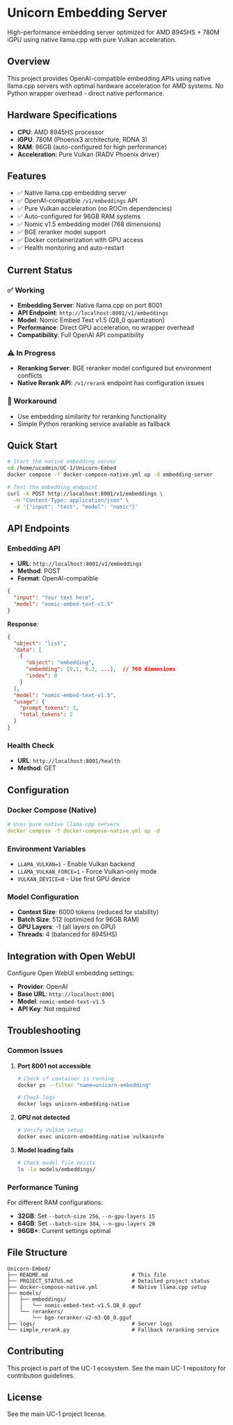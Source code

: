 # Unicorn Embedding Server

High-performance embedding server optimized for AMD 8945HS + 780M iGPU using native llama.cpp with pure Vulkan acceleration.

## Overview

This project provides OpenAI-compatible embedding APIs using native llama.cpp servers with optimal hardware acceleration for AMD systems. No Python wrapper overhead - direct native performance.

## Hardware Specifications

- **CPU**: AMD 8945HS processor
- **iGPU**: 780M (Phoenix3 architecture, RDNA 3)
- **RAM**: 96GB (auto-configured for high performance)
- **Acceleration**: Pure Vulkan (RADV Phoenix driver)

## Features

- ✅ Native llama.cpp embedding server
- ✅ OpenAI-compatible `/v1/embeddings` API
- ✅ Pure Vulkan acceleration (no ROCm dependencies)
- ✅ Auto-configured for 96GB RAM systems
- ✅ Nomic v1.5 embedding model (768 dimensions)
- ✅ BGE reranker model support
- ✅ Docker containerization with GPU access
- ✅ Health monitoring and auto-restart

## Current Status

### ✅ Working
- **Embedding Server**: Native llama.cpp on port 8001
- **API Endpoint**: `http://localhost:8001/v1/embeddings`
- **Model**: Nomic Embed Text v1.5 (Q8_0 quantization)
- **Performance**: Direct GPU acceleration, no wrapper overhead
- **Compatibility**: Full OpenAI API compatibility

### ⚠️ In Progress
- **Reranking Server**: BGE reranker model configured but environment conflicts
- **Native Rerank API**: `/v1/rerank` endpoint has configuration issues

### 🔧 Workaround
- Use embedding similarity for reranking functionality
- Simple Python reranking service available as fallback

## Quick Start

```bash
# Start the native embedding server
cd /home/ucadmin/UC-1/Unicorn-Embed
docker compose -f docker-compose-native.yml up -d embedding-server

# Test the embedding endpoint
curl -X POST http://localhost:8001/v1/embeddings \
  -H "Content-Type: application/json" \
  -d '{"input": "test", "model": "nomic"}'
```

## API Endpoints

### Embedding API
- **URL**: `http://localhost:8001/v1/embeddings`
- **Method**: POST
- **Format**: OpenAI-compatible

```json
{
  "input": "Your text here",
  "model": "nomic-embed-text-v1.5"
}
```

**Response**:
```json
{
  "object": "list",
  "data": [
    {
      "object": "embedding",
      "embedding": [0.1, 0.2, ...],  // 768 dimensions
      "index": 0
    }
  ],
  "model": "nomic-embed-text-v1.5",
  "usage": {
    "prompt_tokens": 2,
    "total_tokens": 2
  }
}
```

### Health Check
- **URL**: `http://localhost:8001/health`
- **Method**: GET

## Configuration

### Docker Compose (Native)
```yaml
# Uses pure native llama.cpp servers
docker compose -f docker-compose-native.yml up -d
```

### Environment Variables
- `LLAMA_VULKAN=1` - Enable Vulkan backend
- `LLAMA_VULKAN_FORCE=1` - Force Vulkan-only mode
- `VULKAN_DEVICE=0` - Use first GPU device

### Model Configuration
- **Context Size**: 6000 tokens (reduced for stability)
- **Batch Size**: 512 (optimized for 96GB RAM)
- **GPU Layers**: -1 (all layers on GPU)
- **Threads**: 4 (balanced for 8945HS)

## Integration with Open WebUI

Configure Open WebUI embedding settings:
- **Provider**: OpenAI
- **Base URL**: `http://localhost:8001`
- **Model**: `nomic-embed-text-v1.5`
- **API Key**: Not required

## Troubleshooting

### Common Issues

1. **Port 8001 not accessible**
   ```bash
   # Check if container is running
   docker ps --filter "name=unicorn-embedding"
   
   # Check logs
   docker logs unicorn-embedding-native
   ```

2. **GPU not detected**
   ```bash
   # Verify Vulkan setup
   docker exec unicorn-embedding-native vulkaninfo
   ```

3. **Model loading fails**
   ```bash
   # Check model file exists
   ls -la models/embeddings/
   ```

### Performance Tuning

For different RAM configurations:
- **32GB**: Set `--batch-size 256`, `--n-gpu-layers 15`
- **64GB**: Set `--batch-size 384`, `--n-gpu-layers 20` 
- **96GB+**: Current settings optimal

## File Structure

```
Unicorn-Embed/
├── README.md                           # This file
├── PROJECT_STATUS.md                   # Detailed project status
├── docker-compose-native.yml           # Native llama.cpp setup
├── models/
│   ├── embeddings/
│   │   └── nomic-embed-text-v1.5.Q8_0.gguf
│   └── rerankers/
│       └── bge-reranker-v2-m3-Q8_0.gguf
├── logs/                               # Server logs
└── simple_rerank.py                    # Fallback reranking service
```

## Contributing

This project is part of the UC-1 ecosystem. See the main UC-1 repository for contribution guidelines.

## License

See the main UC-1 project license.